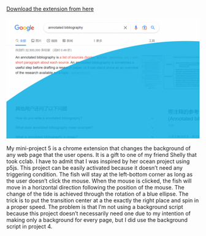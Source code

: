 [Download the extension from here](https://vivian-xie.github.io/abc-student/mini-projects/mini-project5.zip)

![Image text](ocean.gif)

My mini-project 5 is a chrome extension that changes the background of any web page that the user opens. It is a gift to one of my friend Shelly that took cclab. I have to admit that I was inspired by her ocean project using p5js. This project can be easily activated because it doesn’t need any triggering condition. The fish will stay at the left-bottom corner as long as the user doesn’t click the mouse. When the mouse is clicked, the fish will move in a horizontal direction following the position of the mouse. The change of the tide is achieved through the rotation of a blue ellipse. The trick is to put the transition center at a the exactly the right place and spin in a proper speed. The problem is that I’m not using a background script because this project doesn’t necessarily need one due to my intention of making only a background for every page, but I did use  the background script in project 4.